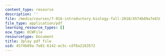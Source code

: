 ```yaml
---
content_type: resource
description: ''
file: /media/courses/7-016-introductory-biology-fall-2018/4574b09a7e816142ac5ccdf8a2183572_rZjwF5z-Xfw.pdf
file_type: application/pdf
learning_resource_types: []
ocw_type: OCWFile
resourcetype: Document
title: 3play pdf file
uid: 4574b09a-7e81-6142-ac5c-cdf8a2183572
---
```

